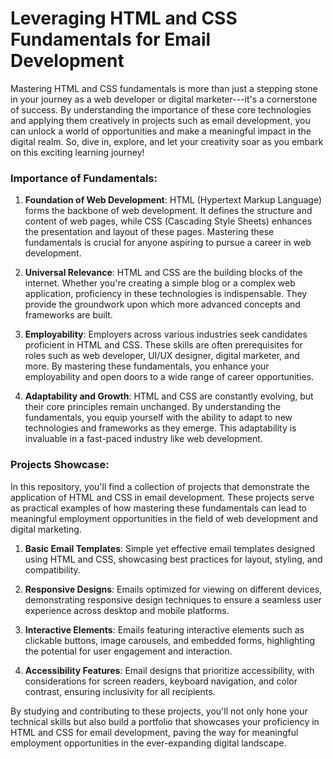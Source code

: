# Leveraging HTML and CSS Fundamentals for Email Development

Mastering HTML and CSS fundamentals is more than just a stepping stone in your journey as a web developer or digital marketer---it's a cornerstone of success. By understanding the importance of these core technologies and applying them creatively in projects such as email development, you can unlock a world of opportunities and make a meaningful impact in the digital realm. So, dive in, explore, and let your creativity soar as you embark on this exciting learning journey!

### Importance of Fundamentals:

1. **Foundation of Web Development**: HTML (Hypertext Markup Language) forms the backbone of web development. It defines the structure and content of web pages, while CSS (Cascading Style Sheets) enhances the presentation and layout of these pages. Mastering these fundamentals is crucial for anyone aspiring to pursue a career in web development.

2. **Universal Relevance**: HTML and CSS are the building blocks of the internet. Whether you're creating a simple blog or a complex web application, proficiency in these technologies is indispensable. They provide the groundwork upon which more advanced concepts and frameworks are built.

3. **Employability**: Employers across various industries seek candidates proficient in HTML and CSS. These skills are often prerequisites for roles such as web developer, UI/UX designer, digital marketer, and more. By mastering these fundamentals, you enhance your employability and open doors to a wide range of career opportunities.

4. **Adaptability and Growth**: HTML and CSS are constantly evolving, but their core principles remain unchanged. By understanding the fundamentals, you equip yourself with the ability to adapt to new technologies and frameworks as they emerge. This adaptability is invaluable in a fast-paced industry like web development.

### Projects Showcase:

In this repository, you'll find a collection of projects that demonstrate the application of HTML and CSS in email development. These projects serve as practical examples of how mastering these fundamentals can lead to meaningful employment opportunities in the field of web development and digital marketing.

1. **Basic Email Templates**: Simple yet effective email templates designed using HTML and CSS, showcasing best practices for layout, styling, and compatibility.

2. **Responsive Designs**: Emails optimized for viewing on different devices, demonstrating responsive design techniques to ensure a seamless user experience across desktop and mobile platforms.

3. **Interactive Elements**: Emails featuring interactive elements such as clickable buttons, image carousels, and embedded forms, highlighting the potential for user engagement and interaction.

4. **Accessibility Features**: Email designs that prioritize accessibility, with considerations for screen readers, keyboard navigation, and color contrast, ensuring inclusivity for all recipients.

By studying and contributing to these projects, you'll not only hone your technical skills but also build a portfolio that showcases your proficiency in HTML and CSS for email development, paving the way for meaningful employment opportunities in the ever-expanding digital landscape.

